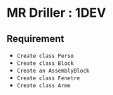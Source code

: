 # MR Driller : 1DEV

## Requirement

- `Create class Perso`
- `Create class Block`
- `Create an AssemblyBlock`
- `Create class Fenetre`
- `Create class Arme`
